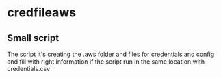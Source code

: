 # credfileaws
## Small script

The script it's creating the .aws folder and files for credentials and config and fill with right information if 
the script run in the same location with credentials.csv
